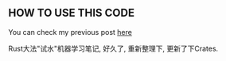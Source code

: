 ## HOW TO USE THIS CODE

You can check my previous post [here](https://deepen-insights.tech/rust/cfr-ner/)

Rust大法"试水"机器学习笔记, 好久了, 重新整理下, 更新了下Crates.